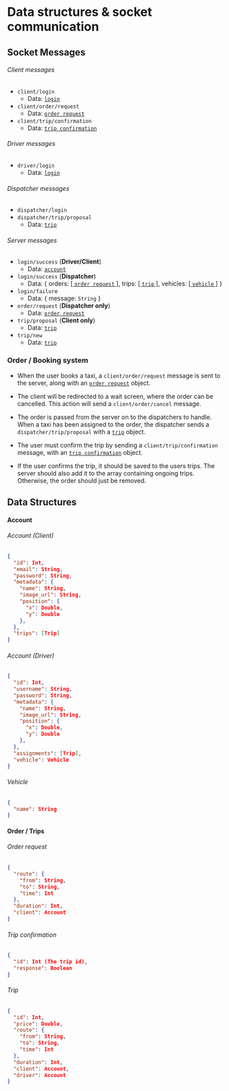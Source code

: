 # Data structures & socket communication

## Socket Messages

###### Client messages

* ``client/login``
    * Data: [``login``](#login)
* ``client/order/request``
    * Data: [``order request``](#order-request)
* ``client/trip/confirmation``
    * Data: [``trip confirmation``](#trip-confirmation)

###### Driver messages

* ``driver/login``
    * Data: [``login``](#login)

###### Dispatcher messages

* ``dispatcher/login``
* ``dispatcher/trip/proposal``
    * Data: [``trip``](#trip)

###### Server messages

* ``login/success`` (**Driver/Client**)
    * Data: [``account``](#account)
* ``login/success`` (**Dispatcher**)
    * Data: { orders: [[ ``order request`` ]](#order-request), trips: [[ ``trip`` ]](#trip), vehicles: [[ ``vehicle`` ]](#vehicle) }
* ``login/failure``
    * Data: { message: ``String`` }
* ``order/request`` (**Dispatcher only**)
    * Data: [``order request``](#order-request)
* ``trip/proposal`` (**Client only**)
  * Data: [``trip``](#trip)
* ``trip/new``
  * Data: [``trip``](#trip)

### Order / Booking system

* When the user books a taxi, a ``client/order/request`` message is sent to the server, along with an [``order request``](#order-request) object.

* The client will be redirected to a wait screen, where the order can be cancelled. This action will send a ``client/order/cancel`` message.

* The order is passed from the server on to the dispatchers to handle. When a taxi has been assigned to the order, the dispatcher sends a ``dispatcher/trip/proposal`` with a [``trip``](#trip) object.

* The user must confirm the trip by sending a ``client/trip/confirmation`` message, with an [``trip confirmation``](#trip-confirmation) object.

* If the user confirms the trip, it should be saved to the users trips. The server should also add it to the array containing ongoing trips. Otherwise, the order should just be removed.

## Data Structures

#### Account

###### Account (Client)

```json
{
  "id": Int,
  "email": String,
  "password": String,
  "metadata": {
    "name": String,
    "image_url": String,
    "position": {
      "x": Double,
      "y": Double
    },
  },
  "trips": [Trip]
}
```

###### Account (Driver)

```json
{
  "id": Int,
  "username": String,
  "password": String,
  "metadata": {
    "name": String,
    "image_url": String,
    "position": {
      "x": Double,
      "y": Double
    },
  },
  "assignments": [Trip],
  "vehicle": Vehicle
}
```

###### Vehicle
```json
{
  "name": String
}
```

#### Order / Trips

###### Order request

```json
{
  "route": {
    "from": String,
    "to": String,
    "time": Int
  },
  "duration": Int,
  "client": Account
}
```

###### Trip confirmation
```json
{
  "id": Int (The trip id),
  "response": Boolean
}
```

###### Trip

```json
{
  "id": Int,
  "price": Double,
  "route": {
    "from": String,
    "to": String,
    "time": Int
  },
  "duration": Int,
  "client": Account,
  "driver": Account
}
```
